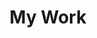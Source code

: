 ---
layout: project-index
title: My Work
excerpt: "A few of my recent web, software and design projects."
---